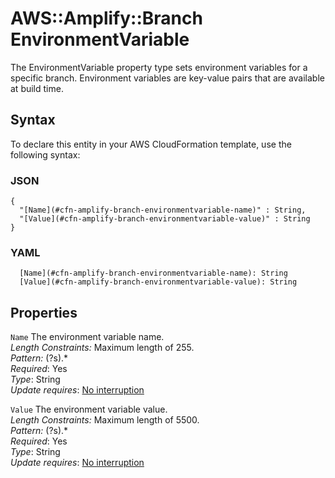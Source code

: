 # AWS::Amplify::Branch EnvironmentVariable<a name="aws-properties-amplify-branch-environmentvariable"></a>

The EnvironmentVariable property type sets environment variables for a specific branch\. Environment variables are key\-value pairs that are available at build time\.

## Syntax<a name="aws-properties-amplify-branch-environmentvariable-syntax"></a>

To declare this entity in your AWS CloudFormation template, use the following syntax:

### JSON<a name="aws-properties-amplify-branch-environmentvariable-syntax.json"></a>

```
{
  "[Name](#cfn-amplify-branch-environmentvariable-name)" : String,
  "[Value](#cfn-amplify-branch-environmentvariable-value)" : String
}
```

### YAML<a name="aws-properties-amplify-branch-environmentvariable-syntax.yaml"></a>

```
  [Name](#cfn-amplify-branch-environmentvariable-name): String
  [Value](#cfn-amplify-branch-environmentvariable-value): String
```

## Properties<a name="aws-properties-amplify-branch-environmentvariable-properties"></a>

`Name` <a name="cfn-amplify-branch-environmentvariable-name"></a>
The environment variable name\.  
_Length Constraints:_ Maximum length of 255\.  
_Pattern:_ \(?s\)\.\*  
_Required_: Yes  
_Type_: String  
_Update requires_: [No interruption](https://docs.aws.amazon.com/AWSCloudFormation/latest/UserGuide/using-cfn-updating-stacks-update-behaviors.html#update-no-interrupt)

`Value` <a name="cfn-amplify-branch-environmentvariable-value"></a>
The environment variable value\.  
_Length Constraints:_ Maximum length of 5500\.  
_Pattern:_ \(?s\)\.\*  
_Required_: Yes  
_Type_: String  
_Update requires_: [No interruption](https://docs.aws.amazon.com/AWSCloudFormation/latest/UserGuide/using-cfn-updating-stacks-update-behaviors.html#update-no-interrupt)
